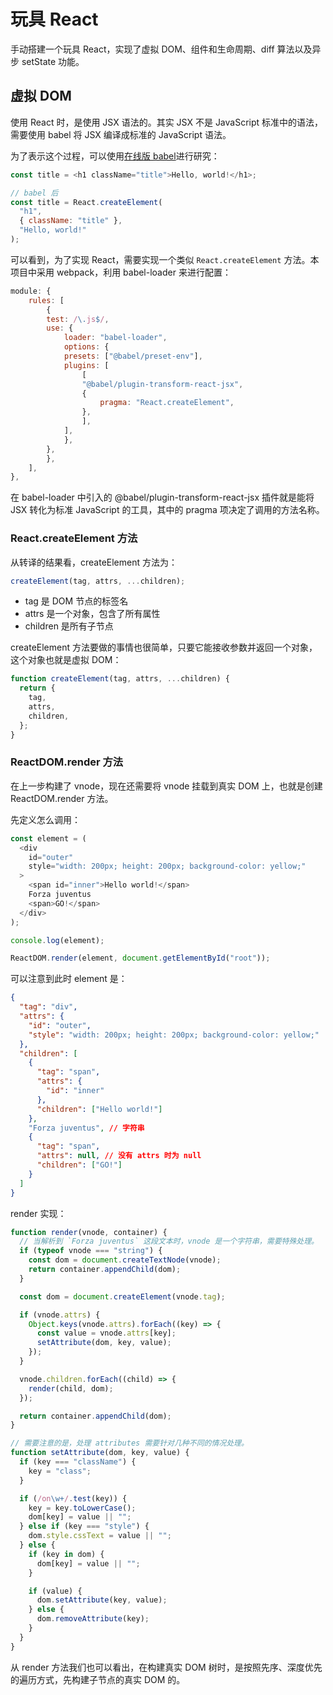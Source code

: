 # 玩具 React

手动搭建一个玩具 React，实现了虚拟 DOM、组件和生命周期、diff 算法以及异步 setState 功能。

## 虚拟 DOM

使用 React 时，是使用 JSX 语法的。其实 JSX 不是 JavaScript 标准中的语法，需要使用 babel 将 JSX 编译成标准的 JavaScript 语法。

为了表示这个过程，可以使用[在线版 babel](https://babeljs.io/repl)进行研究：

```javascript
const title = <h1 className="title">Hello, world!</h1>;

// babel 后
const title = React.createElement(
  "h1",
  { className: "title" },
  "Hello, world!"
);
```

可以看到，为了实现 React，需要实现一个类似 `React.createElement` 方法。本项目中采用 webpack，利用 babel-loader 来进行配置：

```javascript
module: {
    rules: [
        {
        test: /\.js$/,
        use: {
            loader: "babel-loader",
            options: {
            presets: ["@babel/preset-env"],
            plugins: [
                [
                "@babel/plugin-transform-react-jsx",
                {
                    pragma: "React.createElement",
                },
                ],
            ],
            },
        },
        },
    ],
},
```

在 babel-loader 中引入的 @babel/plugin-transform-react-jsx 插件就是能将 JSX 转化为标准 JavaScript 的工具，其中的 pragma 项决定了调用的方法名称。

### React.createElement 方法

从转译的结果看，createElement 方法为：

```javascript
createElement(tag, attrs, ...children);
```

- tag 是 DOM 节点的标签名
- attrs 是一个对象，包含了所有属性
- children 是所有子节点

createElement 方法要做的事情也很简单，只要它能接收参数并返回一个对象，这个对象也就是虚拟 DOM：

```javascript
function createElement(tag, attrs, ...children) {
  return {
    tag,
    attrs,
    children,
  };
}
```

### ReactDOM.render 方法

在上一步构建了 vnode，现在还需要将 vnode 挂载到真实 DOM 上，也就是创建 ReactDOM.render 方法。

先定义怎么调用：

```javascript
const element = (
  <div
    id="outer"
    style="width: 200px; height: 200px; background-color: yellow;"
  >
    <span id="inner">Hello world!</span>
    Forza juventus
    <span>GO!</span>
  </div>
);

console.log(element);

ReactDOM.render(element, document.getElementById("root"));
```

可以注意到此时 element 是：

```json
{
  "tag": "div",
  "attrs": {
    "id": "outer",
    "style": "width: 200px; height: 200px; background-color: yellow;"
  },
  "children": [
    {
      "tag": "span",
      "attrs": {
        "id": "inner"
      },
      "children": ["Hello world!"]
    },
    "Forza juventus", // 字符串
    {
      "tag": "span",
      "attrs": null, // 没有 attrs 时为 null
      "children": ["GO!"]
    }
  ]
}
```

render 实现：

```javascript
function render(vnode, container) {
  // 当解析到 `Forza juventus` 这段文本时，vnode 是一个字符串，需要特殊处理。
  if (typeof vnode === "string") {
    const dom = document.createTextNode(vnode);
    return container.appendChild(dom);
  }

  const dom = document.createElement(vnode.tag);

  if (vnode.attrs) {
    Object.keys(vnode.attrs).forEach((key) => {
      const value = vnode.attrs[key];
      setAttribute(dom, key, value);
    });
  }

  vnode.children.forEach((child) => {
    render(child, dom);
  });

  return container.appendChild(dom);
}

// 需要注意的是，处理 attributes 需要针对几种不同的情况处理。
function setAttribute(dom, key, value) {
  if (key === "className") {
    key = "class";
  }

  if (/on\w+/.test(key)) {
    key = key.toLowerCase();
    dom[key] = value || "";
  } else if (key === "style") {
    dom.style.cssText = value || "";
  } else {
    if (key in dom) {
      dom[key] = value || "";
    }

    if (value) {
      dom.setAttribute(key, value);
    } else {
      dom.removeAttribute(key);
    }
  }
}
```

从 render 方法我们也可以看出，在构建真实 DOM 树时，是按照先序、深度优先的遍历方式，先构建子节点的真实 DOM 的。
